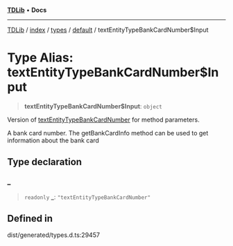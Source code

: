 [**TDLib**](../../../../../../README.md) • **Docs**

***

[TDLib](../../../../../../modules.md) / [index](../../../../../README.md) / [types](../../../README.md) / [default](../README.md) / textEntityTypeBankCardNumber$Input

# Type Alias: textEntityTypeBankCardNumber$Input

> **textEntityTypeBankCardNumber$Input**: `object`

Version of [textEntityTypeBankCardNumber](textEntityTypeBankCardNumber.md) for method parameters.

A bank card number. The getBankCardInfo method can be used to get information about the bank card

## Type declaration

### \_

> `readonly` **\_**: `"textEntityTypeBankCardNumber"`

## Defined in

dist/generated/types.d.ts:29457
